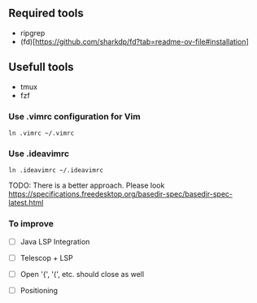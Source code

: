 ## Required tools
- ripgrep
- (fd)[https://github.com/sharkdp/fd?tab=readme-ov-file#installation]

## Usefull tools
- tmux
- fzf

### Use .vimrc configuration for Vim

`ln .vimrc ~/.vimrc`

### Use .ideavimrc


`ln .ideavimrc ~/.ideavimrc`

TODO: There is a better approach. Please look https://specifications.freedesktop.org/basedir-spec/basedir-spec-latest.html


### To improve

- [ ] Java LSP Integration
- [ ] Telescop + LSP
- [ ] Open '{', '(', etc. should close as well
- [ ] Positioning 

